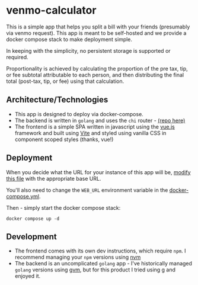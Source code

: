 # venmo-calculator

This is a simple app that helps you split a bill with your friends (presumably via venmo request). This app is meant to be self-hosted and we provide a docker compose stack to make deployment simple.

In keeping with the simplicity, no persistent storage is supported or required.

Proportionality is achieved by calculating the proportion of the pre tax, tip, or fee subtotal attributable to each person, and then distributing the final total (post-tax, tip, or fee) using that calculation.

## Architecture/Technologies
- This app is designed to deploy via docker-compose.
- The backend is written in `golang` and uses the `chi` router - [(repo here)](https://github.com/go-chi/chi)
- The frontend is a simple SPA written in javascript using the [vue.js](https://vuejs.org/) framework and built using [Vite](https://vitejs.dev/) and styled using vanilla CSS in component scoped styles (thanks, vue!)

## Deployment
When you decide what the URL for your instance of this app will be, [modify this file](./web/.env.production) with the appropriate base URL.

You'll also need to change the `WEB_URL` environment variable in the [docker-compose.yml](docker-compose.yml).

Then - simply start the docker compose stack:

```
docker compose up -d
```

## Development
- The frontend comes with its own dev instructions, which require `npm`. I recommend managing your `npm` versions using [nvm](https://github.com/nvm-sh/nvm)
- The backend is an uncomplicated `golang` app - I've historically managed `golang` versions using [gvm](https://github.com/moovweb/gvm), but for this product I tried using [g](https://github.com/stefanmaric/g) and enjoyed it.
